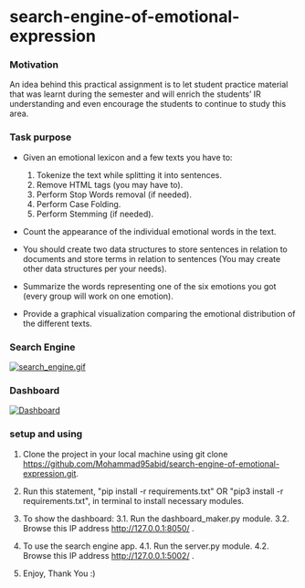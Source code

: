 # search-engine-of-emotional-expression

### Motivation

An idea behind this practical assignment is to let student practice material that was learnt during the semester and will enrich the students’ IR understanding and even encourage the students to continue to study this area. 

### Task purpose
* Given an emotional lexicon and a few texts you have to:
  1. Tokenize the text while splitting it into sentences.
  2. Remove HTML tags (you may have to).
  3. Perform Stop Words removal (if needed).
  4. Perform Case Folding.
  5. Perform Stemming (if needed).

* Count the appearance of the individual emotional words in the text.
* You should create two data structures to store sentences in relation to documents and store terms in relation to sentences (You may create other data structures per your needs).
* Summarize the words representing one of the six emotions you got (every group will work on one emotion).
* Provide a graphical visualization comparing the emotional distribution of the different texts.


### Search Engine

<a href="https://gifyu.com/image/VpIj"><img src="https://s2.gifyu.com/images/search_engine.gif" alt="search_engine.gif" border="0" /></a>

### Dashboard

<a href="https://ibb.co/Q8BgXph"><img src="https://i.ibb.co/jVKNHbq/dashboard.gif" alt="Dashboard" border="0"></a>


### setup and using

1. Clone the project in your local machine using git clone https://github.com/Mohammad95abid/search-engine-of-emotional-expression.git.
2. Run this statement, "pip install -r requirements.txt" OR "pip3 install -r requirements.txt", in terminal to install necessary modules.
3. To show the dashboard:
  3.1. Run the dashboard_maker.py module.
  3.2. Browse this IP address http://127.0.0.1:8050/ .

4. To use the search engine app.
  4.1. Run the server.py module.
  4.2. Browse this IP address http://127.0.0.1:5002/ .
  
5. Enjoy, Thank You :)

